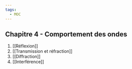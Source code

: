 ```yaml
---
tags:
  - MOC
---
```

## Chapitre 4 - Comportement des ondes
1. [[Réflexion]]
2. [[Transmission et réfraction]]
3. [[Diffraction]]
4. [[Interférence]]